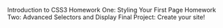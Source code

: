 Introduction to CSS3
Homework One: Styling Your First Page
Homework Two: Advanced Selectors and Display
Final Project: Create your site!
